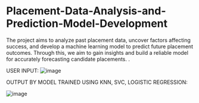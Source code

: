 # Placement-Data-Analysis-and-Prediction-Model-Development
The project aims to analyze past placement data, uncover factors affecting success, and develop a machine learning model to predict future placement outcomes. Through this, we aim to gain insights and build a reliable model for accurately forecasting candidate placements.
.

USER INPUT:
![image](https://github.com/Yashmenaria1/Placement-Data-Analysis-and-Prediction-Model-Development/assets/107399779/60b035c0-a83b-4e4d-a9db-a209f2b9f49a)



OUTPUT BY MODEL TRAINED USING KNN, SVC, LOGISTIC REGRESSION:

![image](https://github.com/Yashmenaria1/Placement-Data-Analysis-and-Prediction-Model-Development/assets/107399779/fe2d7ced-21ed-40b4-b75b-e2a3c085f3dc)
